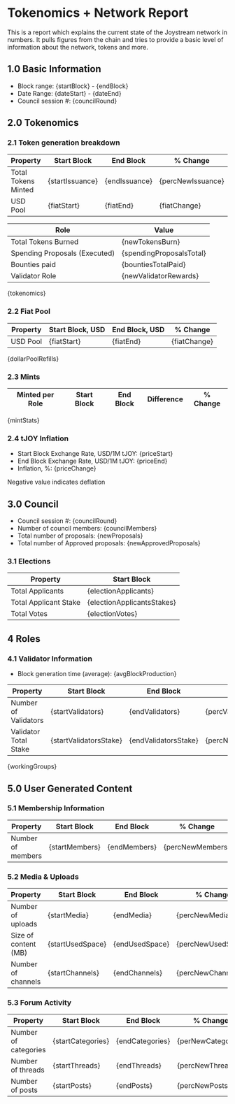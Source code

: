 # Tokenomics + Network Report

This is a report which explains the current state of the Joystream network in numbers. It pulls figures from the chain and tries to provide a basic level of information about the network, tokens and more. 

## 1.0 Basic Information

* Block range: {startBlock} - {endBlock}
* Date Range: {dateStart} - {dateEnd}
* Council session #: {councilRound}

## 2.0 Tokenomics

### 2.1 Token generation breakdown

| Property            | Start Block | End Block | % Change |
|---------------------|--------------|--------------|----------|
| Total Tokens Minted |  {startIssuance} | {endIssuance} | {percNewIssuance} |
| USD Pool |  {fiatStart} | {fiatEnd} | {fiatChange} |

| Role                | Value        |
|---------------------|--------------|
| Total Tokens Burned | {newTokensBurn} |
| Spending Proposals (Executed) | {spendingProposalsTotal} |
| Bounties paid       | {bountiesTotalPaid} |
| Validator Role      | {newValidatorRewards} |
{tokenomics}

### 2.2 Fiat Pool

| Property            | Start Block, USD | End Block, USD | % Change |
|---------------------|--------------|--------------|----------|
| USD Pool |  {fiatStart} | {fiatEnd} | {fiatChange} |

{dollarPoolRefills}

### 2.3 Mints

| Minted per Role             | Start Block           | End Block | Difference | % Change |
|-----------------------------|-----------------------|-----------|------------|----------|
{mintStats}

### 2.4 tJOY Inflation

* Start Block Exchange Rate, USD/1M tJOY: {priceStart}
* End Block Exchange Rate, USD/1M tJOY: {priceEnd}
* Inflation, %: {priceChange}

Negative value indicates deflation

## 3.0 Council

* Council session #: {councilRound}
* Number of council members: {councilMembers}
* Total number of proposals: {newProposals}
* Total number of Approved proposals: {newApprovedProposals}

### 3.1 Elections

| Property                    | Start Block  |
|-----------------------------|--------------|
| Total Applicants            | {electionApplicants} |
| Total Applicant Stake       | {electionApplicantsStakes} |
| Total Votes                 | {electionVotes} |

## 4 Roles

### 4.1 Validator Information

* Block generation time (average): {avgBlockProduction}

| Property                   | Start Block | End Block | % Change |
|----------------------------|--------------|--------------|----------|
| Number of Validators       | {startValidators} | {endValidators} | {percValidators} |
| Validator Total Stake      | {startValidatorsStake} | {endValidatorsStake} | {percNewValidatorsStake} |

{workingGroups}

## 5.0 User Generated Content
### 5.1 Membership Information
| Property          | Start Block | End Block | % Change |
|-------------------|--------------|--------------|----------|
| Number of members | {startMembers}|  {endMembers} | {percNewMembers} |

### 5.2 Media & Uploads
| Property                | Start Block | End Block | % Change |
|-------------------------|--------------|--------------|----------|
| Number of uploads       | {startMedia} | {endMedia}  |  {percNewMedia} |
| Size of content (MB)    |  {startUsedSpace} |  {endUsedSpace} | {percNewUsedSpace} |
| Number of channels      |  {startChannels} | {endChannels} | {percNewChannels} |

### 5.3 Forum Activity
| Property          | Start Block | End Block | % Change |
|-------------------|--------------|--------------|----------|
| Number of categories | {startCategories} | {endCategories} | {perNewCategories} |
| Number of threads    | {startThreads} | {endThreads} | {percNewThreads} |
| Number of posts      | {startPosts} | {endPosts} | {percNewPosts} |

